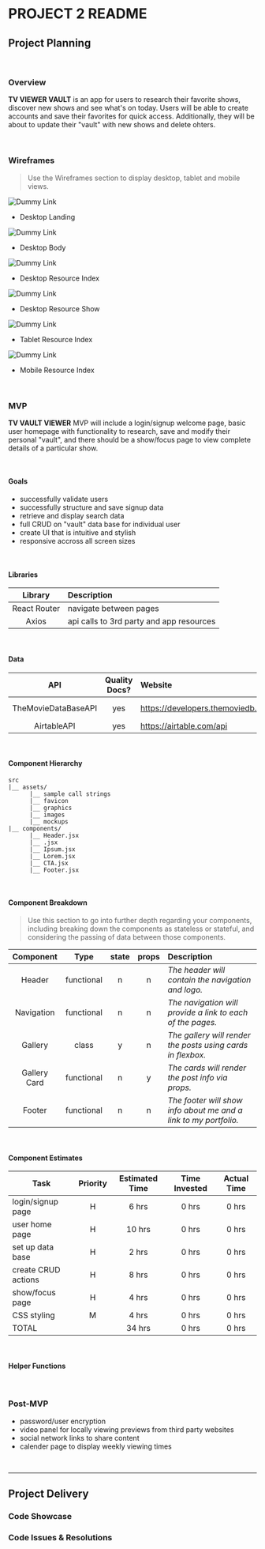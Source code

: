 # PROJECT 2 README <!-- omit in toc -->

## Project Planning

<br>

### Overview

**TV VIEWER VAULT** is an app for users to research their favorite shows, discover new shows and see what's on today. Users will be able to create accounts and save their favorites for quick access. Additionally, they will be about to update their "vault" with new shows and delete ohters.

<br>

### Wireframes

> Use the Wireframes section to display desktop, tablet and mobile views.

![Dummy Link](url)

- Desktop Landing

![Dummy Link](url)

- Desktop Body

![Dummy Link](url)

- Desktop Resource Index

![Dummy Link](url)

- Desktop Resource Show

![Dummy Link](url)

- Tablet Resource Index

![Dummy Link](url)

- Mobile Resource Index

<br>

### MVP

**TV VAULT VIEWER** MVP will include a login/signup welcome page, basic user homepage with functionality to research, save and modify their personal "vault", and there should be a show/focus page to view complete details of a particular show.

<br>

#### Goals

- successfully validate users
- successfully structure and save signup data
- retrieve and display search data
- full CRUD on "vault" data base for individual user
- create UI that is intuitive and stylish
- responsive accross all screen sizes

<br>

#### Libraries

|   Library    | Description                              |
| :----------: | :--------------------------------------- |
| React Router | navigate between pages                   |
|    Axios     | api calls to 3rd party and app resources |

<br>

#### Data

|         API         | Quality Docs? | Website                            | Sample Query                                                                                      |
| :-----------------: | :-----------: | :--------------------------------- | :------------------------------------------------------------------------------------------------ |
| TheMovieDataBaseAPI |      yes      | https://developers.themoviedb.org/ | https://api.themoviedb.org/3/search/tv?api_key=8d021868bbab84ae4f9d16fdc0645e0c&query=star%20trek |
|     AirtableAPI     |      yes      | https://airtable.com/api           | https://api.airtable.com/v0/appY8EFNMSYGualIW/Table%201                                           |

<br>

#### Component Hierarchy

```
src
|__ assets/
      |__ sample call strings
      |__ favicon
      |__ graphics
      |__ images
      |__ mockups
|__ components/
      |__ Header.jsx
      |__ .jsx
      |__ Ipsum.jsx
      |__ Lorem.jsx
      |__ CTA.jsx
      |__ Footer.jsx
```

<br>

#### Component Breakdown

> Use this section to go into further depth regarding your components, including breaking down the components as stateless or stateful, and considering the passing of data between those components.

|  Component   |    Type    | state | props | Description                                                      |
| :----------: | :--------: | :---: | :---: | :--------------------------------------------------------------- |
|    Header    | functional |   n   |   n   | _The header will contain the navigation and logo._               |
|  Navigation  | functional |   n   |   n   | _The navigation will provide a link to each of the pages._       |
|   Gallery    |   class    |   y   |   n   | _The gallery will render the posts using cards in flexbox._      |
| Gallery Card | functional |   n   |   y   | _The cards will render the post info via props._                 |
|    Footer    | functional |   n   |   n   | _The footer will show info about me and a link to my portfolio._ |

<br>

#### Component Estimates

| Task                | Priority | Estimated Time | Time Invested | Actual Time |
| ------------------- | :------: | :------------: | :-----------: | :---------: |
| login/signup page   |    H     |     6 hrs      |     0 hrs     |    0 hrs    |
| user home page      |    H     |     10 hrs     |     0 hrs     |    0 hrs    |
| set up data base    |    H     |     2 hrs      |     0 hrs     |    0 hrs    |
| create CRUD actions |    H     |     8 hrs      |     0 hrs     |    0 hrs    |
| show/focus page     |    H     |     4 hrs      |     0 hrs     |    0 hrs    |
| CSS styling         |    M     |     4 hrs      |     0 hrs     |    0 hrs    |
| TOTAL               |          |     34 hrs     |     0 hrs     |    0 hrs    |

<br>

#### Helper Functions

<br>

### Post-MVP

- password/user encryption
- video panel for locally viewing previews from third party websites
- social network links to share content
- calender page to display weekly viewing times

<br>

---

## Project Delivery

### Code Showcase

### Code Issues & Resolutions
